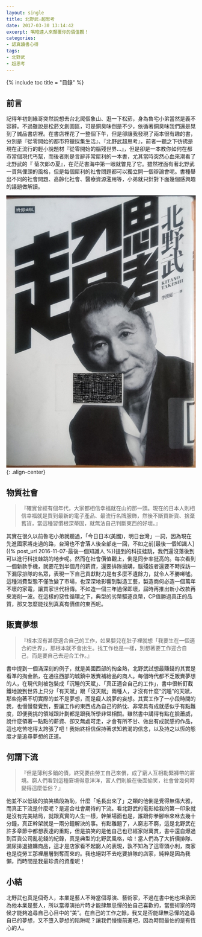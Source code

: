```yaml
---
layout: single
title: 北野武☆超思考
date: 2017-03-30 13:14:42
excerpt: 嘴砲達人來顛覆你的價值觀！
categories:
- 認真讀書心得
tags:
- 北野武
- 超思考
---
```


{% include toc title = "目錄" %}

## 前言

記得年初劍緣哥突然說想去台北爬個象山、逛一下松菸，身為魯宅小弟當然是義不容辭。不過雖說是松菸文創園區，可是銅臭味倒是不少，依循著銅臭味我們還是晃到了誠品書店裡。在書店裡花了一整個下午，但是卻讓我發現了兩本很有趣的書，分別是『從零開始的都市狩獵採集生活』、『北野武超思考』，前者一聽之下彷彿是現在正流行的輕小說題材『從零開始的腦殘世界...』，但是卻是一本教你如何在都市當個現代丐幫，而後者則是言辭非常犀利的一本書，尤其當時突然心血來潮看了北野武的『 菊次郎の夏』，在茫茫書海中第一眼就瞥見了它。雖然裡面有著北野武一貫無俚頭的風格，但是每個犀利的社會問題都可以獨立開一個辯論會呢。書種舉出不同的社會問題、高齡化社會、醫療資源濫用等，小弟就只針對下面幾個感興趣的議題做解讀。

![超思考-封面](/assets/images/album/日誌用圖/DSC_0161.jpg){: .align-center}

## 物質社會
>『確實曾經有個年代，大家都相信幸福就在山的那一頭。現在的日本人則相信幸福就是買到最新的電子產品、最流行名牌服飾，然後不斷買新貨、捨棄舊貨，當這種習慣根深蒂固，就無法自己判斷東西的好壞。』

其實在很久以前魯宅小弟就聽過，「今日日本(美國)，明日台灣」一詞，因為現在先進國家將走過的路，台灣也不會落人後全部走一回，不如之前[最後一個知識人]({% post_url 2016-11-07-最後一個知識人 %})提到的科技蛙跳，我們還沒落後到可以進行科技蛙跳的地步呢。然而在社會價值觀上，倒是同步率挺高的。每次看到一個新款手機，就要花到半個月的薪資，還要排隊搶購，腦殘妓者還要不時採訪一下漏尿排隊的名眾，表現一下自己貢獻財力是有多麼不遺餘力，就令人不勝唏噓。這種消費型態不僅改變了市場，也深深地影響到製造工藝，製造商何必造一個萬年不壞的家電，讓買家世代相傳。不如造一個三年過保即壞，屆時再推出新小改款再來海削一波。在這樣的惡性循環之下，典型的劣幣驅逐良幣，CP值勝過真正的品質，那又怎麼能找到真真有價值的東西呢。

## 販賣夢想
>『根本沒有甚麼適合自己的工作，如果嬰兒在肚子裡就想「我要生在一個適合的世界」，那根本就不會出生。找工作也是一樣，別想著要工作迎合自己，而是要自己去迎合工作。』

書中提到一個滿深刻的例子，就是美國西部的掏金熱，北野武試想最賺錢的其實是看準的掏金熱，在通往西部的城鎮中販賣補給品的商人。每個時代都不乏販賣夢想的人，在現代則被包裝成「沉睡的天賦」、「真正適合自己的工作」，書中很斬釘截鐵地說到世界上只分「有天賦」跟「沒天賦」兩種人，才沒有什麼“沉睡”的天賦，那些抱著不切實際的並不是夢想，而是癡人說夢的妄想。其實工作了一小段時間的我，也慢慢發覺到，要讓工作的東西成為自己的熱忱、非常具有成就感似乎有點難度，即便我挑的領域跟計劃都是跟我所學非常相關。雖然書中講得有點在臉蕭威，說什麼領著一點點的薪資、卻又無處可走，才會有所不甘、做出有成就感的作品，這也吃苦吃得太誇張了吧！我始終相信保持著求知若渴的信念，以及持之以恆的態度才是追尋夢想的正道。

## 何謂下流
>『但是薄利多銷的債，終究要由勞工自己來償，成了窮人互相勒緊褲帶的窘境。窮人們看到這種窘境得意洋洋，富人們則躲在後面偷笑，社會曾幾何時變得這麼低俗？』

他並不以低級的搞笑橋段為恥，什麼「毛長出來了」之類的他倒是覺得無傷大雅，而真正下流是什麼呢？是迎合社會期待的下流。看北野武的電影給我的第一印象就是沒有完美結局，就跟真實的人生一樣，幹架場面也是，誰跟你拳腳咻來咻去幾十分鐘，真正幹架就是一兩分鐘解決的事。有點離題了，人窮志不窮，這是北野武在許多章節中都想表達的重點，但是搞笑的是他自己也已經家財萬貫，書中還自爆過到百貨公司亂花錢的紀錄，真是典型的北野武風格，哈！當人們為了大折價排隊、漏尿排退搶購商品，這才是店家看不起窮人的表現，孰不知為了這零頭小利，商家也是從勞工那裡層層剝奪而來的。我也絕對不去吃要排隊的店家，純粹是因為我懶，而時間是我最珍貴的資產呢！

## 小結
北野武也真是個奇人，本業是藝人不時當個導演、藝術家，不過在書中他也坦承因為他本業是藝人，所以當導演拍片時才能肆無忌憚的拍自己喜歡的，當藝術家的時候才能夠追尋自己心目中的“美”。在自己的工作之餘，我又是否能肆無忌憚的追尋自已的夢想，又不墮入夢想的陷阱呢？讓我們慢慢前進吧，因為時間最怕的是有恆心的人。
